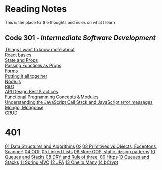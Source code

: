 # Reading Notes
<span style="font-size:0.8rem">This is the place for the thoughts and notes on what I learn</span>
## Code **301** - _Intermediate Software Development_
[Things I want to know more about](/know.md)<br>
[React basics](/01.md) <br>
[State and Props](/02.md)<br>
[Passing Functions as Props](/03.md)<br>
[Forms](/04.md)<br>
[Putting it all together](/05.md)<br>
[Node.js](/06.md)<br>
[Rest](/07.md)<br>
[API Design Best Practices](/08.md)<br>
[Functional Programming Concepts  & Modules](/09.md)<br>
[Understanding the JavaScript Call Stack and JavaScript error messages](/10.md)<br>
[Mongo, Mongoose](/11.md)<br>
[CRUD](/12.md)<br>

# 401
[01 Data Structures and Algorithms](/401.1.md)
[02](/401.2.md)
[03 Primitives vs Objects, Exceptons, Scanner!](/401.3.md)
[04 OOP](/401.4.md)
[05 Linked Lists](/401.5.md)
[06 More OOP, static, design patterns](/401.6.md)
[10 Queues and Stacks](/401.10.md)
[08 DRY and Rule of three.](/401.8.md)
[09 Https](/401.9.md)
[10 Queues and Stacks](/401.10.md)
[11 Spring MVC](/401.11.md)
[12 JPA](/401.12.md)
[13 One to Many](/401.13.md)
[14 bCrypt](/401.14.md)


